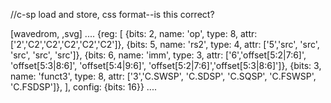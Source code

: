 //c-sp load and store, css format--is this correct?

[wavedrom, ,svg]
....
{reg: [
{bits: 2, name: 'op',     type: 8, attr: ['2','C2','C2','C2','C2','C2']},
{bits: 5, name: 'rs2',    type: 4, attr: ['5','src', 'src', 'src', 'src', 'src']},
{bits: 6, name: 'imm',    type: 3, attr: ['6','offset[5:2|7:6]', 'offset[5:3|8:6]', 'offset[5:4|9:6]', 'offset[5:2|7:6]','offset[5:3|8:6]']},
{bits: 3, name: 'funct3', type: 8, attr: ['3','C.SWSP', 'C.SDSP', 'C.SQSP', 'C.FSWSP', 'C.FSDSP']},
], config: {bits: 16}}
....
